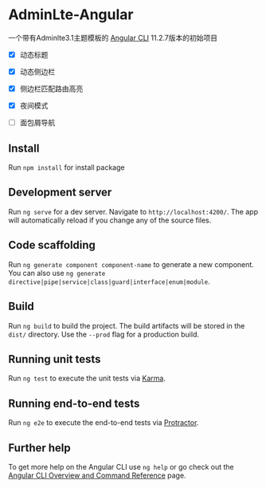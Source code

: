 # AdminLte-Angular
一个带有Adminlte3.1主题模板的 [Angular CLI](https://github.com/angular/angular-cli) 11.2.7版本的初始项目



- [x] 动态标题

- [x] 动态侧边栏

- [x] 侧边栏匹配路由高亮

- [x] 夜间模式

- [ ] 面包屑导航

## Install
Run `npm install` for install package

## Development server

Run `ng serve` for a dev server. Navigate to `http://localhost:4200/`. The app will automatically reload if you change any of the source files.

## Code scaffolding

Run `ng generate component component-name` to generate a new component. You can also use `ng generate directive|pipe|service|class|guard|interface|enum|module`.

## Build

Run `ng build` to build the project. The build artifacts will be stored in the `dist/` directory. Use the `--prod` flag for a production build.

## Running unit tests

Run `ng test` to execute the unit tests via [Karma](https://karma-runner.github.io).

## Running end-to-end tests

Run `ng e2e` to execute the end-to-end tests via [Protractor](http://www.protractortest.org/).

## Further help

To get more help on the Angular CLI use `ng help` or go check out the [Angular CLI Overview and Command Reference](https://angular.io/cli) page.
